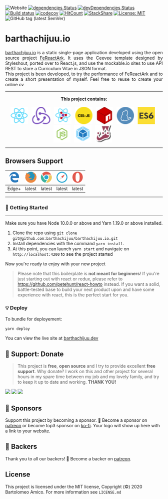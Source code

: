 ![Website](https://img.shields.io/website?down_color=red&down_message=offline&up_message=up&url=https%3A%2F%2Fbarthachijuu.dev%2F)
[![dependencies Status](https://david-dm.org/barthachijuu/FeReactArk/status.svg)](https://david-dm.org/barthachijuu/FeReactArk)
[![devDependencies Status](https://david-dm.org/barthachijuu/FeReactArk/dev-status.svg)](https://david-dm.org/barthachijuu/FeReactArk?type=dev)
[![Build status](https://ci.appveyor.com/api/projects/status/saso16r3rot27j3p?svg=true)](https://ci.appveyor.com/project/barthachijuu/barthachijuu-io)
[![codecov](https://codecov.io/gh/barthachijuu/barthachijuu.io/branch/master/graph/badge.svg)](https://codecov.io/gh/barthachijuu/barthachijuu.io)
[![HitCount](http://hits.dwyl.com/barthachijuu/barthachijuuio.svg)](http://hits.dwyl.com/barthachijuu/barthachijuuio)
[![StackShare](http://img.shields.io/badge/tech-stack-0690fa.svg?style=flat)](https://stackshare.io/barthachijuu/frontend)
[![License: MIT](https://img.shields.io/badge/License-MIT-yellow.svg)](https://opensource.org/licenses/MIT)
![GitHub tag (latest SemVer)](https://img.shields.io/github/v/tag/barthachijuu/barthachijuu.io?sort=semver&style=plastic)

# barthachijuu.io

<div align="justify"><a href="https:\\barthachijuu.io">barthachijuu.io</a> is a static single-page application developed using the open source project
<a href="https://github.com/barthachijuu/FeReactArk">FeReactArk</a>. It uses the Ceevee template designed by Styleshout, ported over to React.js,
and use the mockable.io sites to use API REST to store a Curriculum Vitae in JSON format.</div>
<div align="justify">This project is been developed, to try the performance of FeReactArk and to create a short presentation of myself. Feel free to reuse
to create your online cv</div>

---

<div align="center"><strong>This project contains:</strong></div>
<br />
<div align="center">
<img src="./repo_readme_assets/react.png" height="55">&nbsp;&nbsp;
<img src="./repo_readme_assets/redux.png" height="55">&nbsp;&nbsp;
<img src="./repo_readme_assets/router.png" height="55">&nbsp;&nbsp;
<img src="./repo_readme_assets/cssinjs.png" height="55">&nbsp;&nbsp;
<img src="./repo_readme_assets/logo-npm.png" height="55">&nbsp;&nbsp;
<img src="./repo_readme_assets/yarn.png" height="55">&nbsp;&nbsp;
<img src="./repo_readme_assets/logo-es6.png" height="55">&nbsp;&nbsp;
<img src="./repo_readme_assets/logo-node.png" height="55">&nbsp;&nbsp;
<img src="./repo_readme_assets/logo-webpack.png" height="55">&nbsp;&nbsp;
<img src="./repo_readme_assets/jest.png" height="55">&nbsp;&nbsp;
</div>

---

## Browsers Support

| <img src="./repo_readme_assets/browsers/browser-ie.svg" height="35"> | <img src="./repo_readme_assets/browsers/browser-firefox.svg" height="35"> | <img src="./repo_readme_assets/browsers/browser-chrome.svg" height="35"> | <img src="./repo_readme_assets/browsers/browser-safari.svg" height="35"> | <img src="./repo_readme_assets/browsers/browser-opera.svg" height="35"> |
| ------------------------------------------------------------ | ------------------------------------------------------------ | ------------------------------------------------------------ | ------------------------------------------------------------ | ------------------------------------------------------------ |
| Edge+                                                        | latest                                                       | latest                                                       | latest                                                       | latest                                                       |

---

### 🚀 Getting Started

---

Make sure you have Node 10.0.0 or above and Yarn 1.19.0 or above installed.

1. Clone the repo using `git clone git@github.com:barthachijuu/barthachijuu.io.git`
2. Install dependencies with the command `yarn install`.
3. At this point, you can launch `yarn start` and navigate on `http://localhost:4200` to see the project started

Now you're ready to enjoy with your new project

> Please note that this boilerplate is **not meant for beginners**! If you're just starting out with react or redux, please refer to <https://github.com/petehunt/react-howto> instead. If you want a solid, battle-tested base to build your next product upon and have some experience with react, this is the perfect start for you.

### 💡 Deploy

To bundle for deployement:

``` sh
yarn deploy
```

You can view the live site at [barthachijuu.dev](https:\\barthachijuu.dev)

## 🎁 Support: Donate

> This project is **free**, **open source** and I try to provide excellent **free support**. Why donate? I work on this and other project for several hours in my spare time between my job and my lovely family, and try to keep it up to date and working. **THANK YOU!**

[![](https://img.shields.io/badge/donate-paypal-005EA6.svg?logo=paypal)](https://www.paypal.me/barthachijuu) [![](https://img.shields.io/badge/donate-patreon-F87668.svg?logo=patreon)](https://www.patreon.com/barthachijuu)  [![](https://img.shields.io/badge/donate-ko--fi-29abe0.svg?logo=ko-fi)](https://ko-fi.com/barthachijuu)

## 👑 Sponsors

Support this project by becoming a sponsor. 🙏 Become a sponsor on [patreon](https://www.patreon.com/join/barthachijuu) or become top3 sponsor on [ko-fi](https://ko-fi.com/barthachijuu). Your logo will show up here with a link to your website.

## 👔 Backers

Thank you to all our backers! 🙏 Become a backer on [patreon](https://www.patreon.com/join/barthachijuu).

## License

This project is licensed under the MIT license, Copyright (©) 2020 Bartolomeo Amico. For more information see `LICENSE.md`
